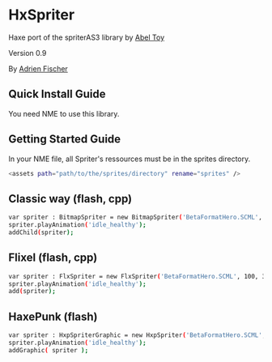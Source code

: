 HxSpriter
=========

Haxe port of the spriterAS3 library by [Abel Toy](http://abeltoy.com/projects/spriterAS3)

Version 0.9

By [Adrien Fischer](http://revolugame.com)


Quick Install Guide
-------------------

You need NME to use this library.


Getting Started Guide
---------------------

In your NME file, all Spriter's ressources must be in the sprites directory.

```bash
<assets path="path/to/the/sprites/directory" rename="sprites" />
```

Classic way (flash, cpp)
-------

```bash
var spriter : BitmapSpriter = new BitmapSpriter('BetaFormatHero.SCML', 100, 300);
spriter.playAnimation('idle_healthy');
addChild(spriter);
```

Flixel (flash, cpp)
------

```bash
var spriter : FlxSpriter = new FlxSpriter('BetaFormatHero.SCML', 100, 300);
spriter.playAnimation('idle_healthy');
add(spriter);
```

HaxePunk (flash)
--------

```bash
var spriter : HxpSpriterGraphic = new HxpSpriter('BetaFormatHero.SCML', 100, 300);
spriter.playAnimation('idle_healthy');
addGraphic( spriter );
```
